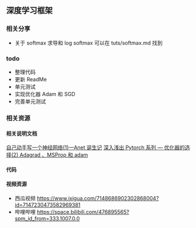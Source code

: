 ## 深度学习框架

### 相关分享 
- 关于 softmax 求导和 log softmax 可以在 tuts/softmax.md 找到

### todo
- 整理代码
- 更新 ReadMe
- 单元测试
- 实现优化器 Adam 和 SGD 
- 完善单元测试

### 相关资源
#### 相关说明文档

[自己动手写一个神经网络(1)—Anet 诞生记](https://juejin.cn/post/7148771409177608199/)
[深入浅出 Pytorch 系列 — 优化器的选择(2) Adagrad 、MSProp 和 adam](https://juejin.cn/post/7130601449381658631)
#### 代码
#### 视频资源
- 西瓜视频
https://www.ixigua.com/7148686902302868004?id=7147230473582969381
- 哔哩哔哩
https://space.bilibili.com/476895565?spm_id_from=333.1007.0.0